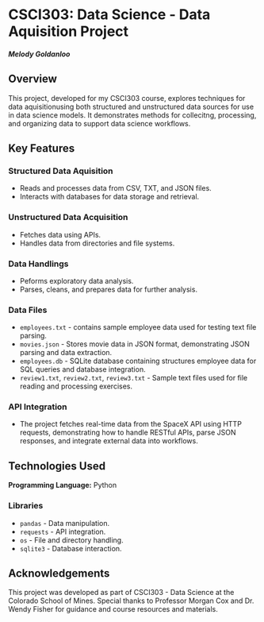 # CSCI303: Data Science - Data Aquisition Project

#### *Melody Goldanloo*

## Overview

This project, developed for my CSCI303 course, explores techniques for data aquisitionusing both structured and unstructured data sources for use in data science models. It demonstrates methods for collecitng, processing, and organizing data to support data science workflows.

## Key Features

### Structured Data Aquisition
- Reads and processes data from CSV, TXT, and JSON files.
- Interacts with databases for data storage and retrieval.

### Unstructured Data Acquisition
- Fetches data using APIs.
- Handles data from directories and file systems.

### Data Handlings
- Peforms exploratory data analysis.
- Parses, cleans, and prepares data for further analysis.

### Data Files
- `employees.txt` - contains sample employee data used for testing text file parsing.
- `movies.json` - Stores movie data in JSON format, demonstrating JSON parsing and data extraction.
- `employees.db` - SQLite database containing structures employee data for SQL queries and database integration.
- `review1.txt`, `review2.txt`, `review3.txt` - Sample text files used for file reading and processing exercises.
  
### API Integration
- The project fetches real-time data from the SpaceX API using HTTP requests, demonstrating how to handle RESTful APIs, parse JSON responses, and integrate external data into workflows.

## Technologies Used

**Programming Language:** Python

### Libraries
- `pandas` - Data manipulation.
- `requests` - API integration.
- `os` - File and directory handling.
- `sqlite3` - Database interaction.

## Acknowledgements

This project was developed as part of CSCI303 - Data Science at the Colorado School of Mines. Special thanks to Professor Morgan Cox and Dr. Wendy Fisher for guidance and course resources and materials.
